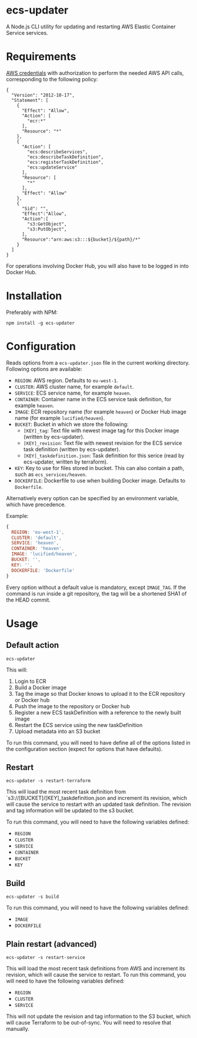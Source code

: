 
# ecs-updater

A Node.js CLI utility for updating and restarting AWS Elastic Container Service services.

# Requirements

[AWS credentials](http://docs.aws.amazon.com/AWSJavaScriptSDK/guide/node-configuring.html)
with authorization to perform the needed AWS API calls, corresponding to the following policy:

```
{
  "Version": "2012-10-17",
  "Statement": [
    {
      "Effect": "Allow",
      "Action": [
        "ecr:*"
      ],
      "Resource": "*"
    },
    {
      "Action": [
        "ecs:describeServices",
        "ecs:describeTaskDefinition",
        "ecs:registerTaskDefinition",
        "ecs:updateService"
      ],
      "Resource": [
        "*"
      ],
      "Effect": "Allow"
    },
    {
      "Sid": "",
      "Effect":"Allow",
      "Action":[
        "s3:GetObject",
        "s3:PutObject",
      ],
      "Resource":"arn:aws:s3:::${bucket}/${path}/*"
    }
  ]
}
```

For operations involving Docker Hub, you will also have
to be logged in into Docker Hub.

# Installation

Preferably with NPM:

```shell
npm install -g ecs-updater
```

# Configuration

Reads options from a `ecs-updater.json` file in the current working directory.
Following options are available:

- `REGION`: AWS region. Defaults to `eu-west-1`.
- `CLUSTER`: AWS cluster name, for example `default`.
- `SERVICE`: ECS service name, for example `heaven`.
- `CONTAINER`: Container name in the ECS service task definition, for example `heaven`.
- `IMAGE`: ECR repository name (for example `heaven`) or Docker Hub image name (for example `lucified/heaven`).
- `BUCKET`: Bucket in which we store the following:
  - `[KEY]_tag`: Text file with newest image tag for this Docker image (written by ecs-updater).
  - `[KEY]_revision`: Text file with newest revision for the ECS service task definition (written by ecs-updater).
  - `[KEY]_taskdefinition.json`: Task definition for this serice (read by ecs-updater, written by terraform).
- `KEY`: Key to use for files stored in bucket. This can also contain a path, such as `ecs_services/heaven`.
- `DOCKERFILE`: Dockerfile to use when building Docker image. Defaults to `Dockerfile`.

Alternatively every option can be specified by an environment variable, which have precedence.

Example:
```javascript
{
  REGION: 'eu-west-1',
  CLUSTER: 'default',
  SERVICE: 'heaven',
  CONTAINER: 'heaven',
  IMAGE: 'lucified/heaven',
  BUCKET: '',
  KEY: '',
  DOCKERFILE: 'Dockerfile'
}


```
Every option without a default value is mandatory, except `IMAGE_TAG`.
If the command is run inside a git repository, the tag will be
a shortened SHA1 of the HEAD commit.

# Usage

## Default action

```
ecs-updater
```

This will:

1. Login to ECR
2. Build a Docker image
3. Tag the image so that Docker knows to upload it to the ECR repository or Docker hub
4. Push the image to the repository or Docker hub
5. Register a new ECS taskDefinition with a reference to the newly built image
6. Restart the ECS service using the new taskDefinition
7. Upload metadata into an S3 bucket

To run this command, you will need to have define all of the options
listed in the configuration section (expect for options that have defaults).

## Restart

```
ecs-updater -s restart-terraform
```

This will load the most recent task definition from `s3://[BUCKET]/[KEY]_taskdefinition.json and
increment its revision, which will cause the service to restart with an updated task definition.
The revision and tag information will be updated to the s3 bucket.

To run this command, you will need to have the following variables defined:
- `REGION`
- `CLUSTER`
- `SERVICE`
- `CONTAINER`
- `BUCKET`
- `KEY`

## Build

```
ecs-updater -s build
```

To run this command, you will need to have the following variables defined:
- `IMAGE`
- `DOCKERFILE`

## Plain restart (advanced)

```
ecs-updater -s restart-service
```

This will load the most recent task definitions from AWS and increment its revision, which will cause
the service to restart. To run this command, you will need to have the following variables defined:
- `REGION`
- `CLUSTER`
- `SERVICE`

This will not update the revision and tag information to the S3 bucket, which will
cause Terraform to be out-of-sync. You will need to resolve that manually.

